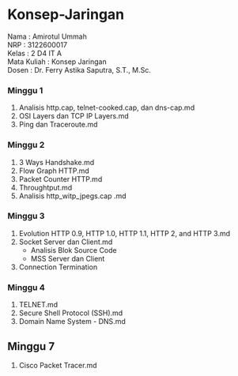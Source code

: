 # Konsep-Jaringan

Nama         : Amirotul Ummah <br>
NRP          : 3122600017 <br>
Kelas        : 2 D4 IT A <br>
Mata Kuliah  : Konsep Jaringan <br>
Dosen        : Dr. Ferry Astika Saputra, S.T., M.Sc. <br>

### Minggu 1
1. Analisis http.cap, telnet-cooked.cap, dan dns-cap.md
2. OSI Layers dan TCP IP Layers.md
3. Ping dan Traceroute.md

### Minggu 2
1. 3 Ways Handshake.md
2. Flow Graph HTTP.md
3. Packet Counter HTTP.md
4. Throughtput.md
5. Analisis http_witp_jpegs.cap .md

### Minggu 3
1. Evolution HTTP 0.9, HTTP 1.0, HTTP 1.1, HTTP 2, and HTTP 3.md
2. Socket Server dan Client.md
   - Analisis Blok Source Code
   - MSS Server dan Client
3. Connection Termination

### Minggu 4
1. TELNET.md
2. Secure Shell Protocol (SSH).md
3. Domain Name System - DNS.md

## Minggu 7
1. Cisco Packet Tracer.md
